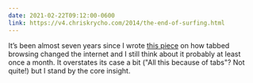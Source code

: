 ```yaml
---
date: 2021-02-22T09:12:00-0600
link: https://v4.chriskrycho.com/2014/the-end-of-surfing.html
---
```


It’s been almost seven years since I wrote [this piece]({{link}}) on how tabbed browsing changed the internet and I still think about it probably at least once a month. It overstates its case a bit ("All this because of tabs"? Not quite!) but I stand by the core insight.